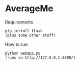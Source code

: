 # AverageMe

Requirements
```
pip install flask
(plus some other stuff)
```


How to run:
```
python webapp.py
(runs on http://127.0.0.1:5000/)
```
